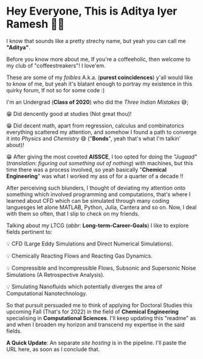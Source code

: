 # Hey Everyone, This is Aditya Iyer Ramesh 👋🏼 

I know that sounds like a pretty strechy name, but yeah you can call me **"Aditya"**.

Before you know more about me, If you're a coffeeholic, then welcome to my club of "coffeestreakers"! I love'em.

These are some of my _foibles_ A.k.a. (**purest coincidences**) y'all would like to know of me, but yeah it's blatant enough to portray my existence in this quirky forum, If not so for some code :) 

I'm an Undergrad (**Class of 2020**) who did the _Three Indian Mistakes_ 😅;

 😁 Did dencently good at studies (Not great thou)! 

 😁 Did decent math, apart from regression, calculus and combinatorics everything scattered my attention, and somehow I found a path to converge it into _Physics_ and _Chemistry_ 😅 ("**Bonds**", yeah that's what I'm talkin' about)! 

 😁 After giving the most coveted **AISSCE**, I too opted for doing the _"Jugaad"_ (_translation: figuring out something out of nothing_) with machines, but this time there was a process involved, so yeah basically "**Chemical Engineering**" was what I worked my ass of for a quarter of a decade !! 

After perceiving such blunders, I thought of deviating my attention onto something which involved programming and computations, that's where I learned about CFD which can be simulated through many coding languesges let alone MATLAB, Python, Julia, Cantera and so on. Now, I deal with them so often, that I slip to check on my friends. 

Talking about my LTCG (_abbr_: **Long-term-Career-Goals**) I like to explore fields pertinent to: 

  💡 CFD (Large Eddy Simulations and Direct Numerical Simulations). 

  💡 Chemically Reacting Flows and Reacting Gas Dynamics. 

  💡 Compressible and Incompressible Flows, Subsonic and Supersonic Noise Simulations (A Retrospective Analysis). 

  💡 Simulating Nanofluids which potentially diverges the area of Computational Nanotechnology. 

So that pursuit persuaded me to think of applying for Doctoral Studies this upcoming Fall (That's for 2022) in the field of **Chemical Engineering** specialising in **Computational Sciences**. I'll keep updating this "readme" as and when I broaden my horizon and transcend my expertise in the said fields.

**A Quick Update**: An separate _site hosting_ is in the pipeline. I'll paste the URL here, as soon as I conclude that. 
